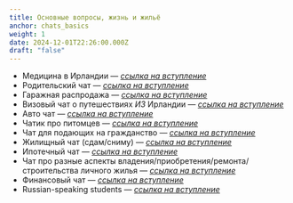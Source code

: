 ```yaml
---
title: Основные вопросы, жизнь и жильё
anchor: chats_basics
weight: 1
date: 2024-12-01T22:26:00.000Z
draft: "false"
---
```

* Медицина в Ирландии — *[ссылка на вступление](https://t.me/MedicineIE)*
* Родительский чат — *[ссылка на вступление](https://t.me/joinchat/AApSpA_SlHc-b2jKwpEBOA)*
* Гаражная распродажа — *[ссылка на вступление](https://t.me/garage_sale_ie)*
* Визовый чат о путешествиях *ИЗ* Ирландии — *[ссылка на вступление](https://t.me/valimizie)*
* Авто чат — *[ссылка на вступление](https://t.me/joinchat/ZFeJVBRJ2jM4NTk0)*
* Чатик про питомцев — *[ссылка на вступление](https://t.me/joinchat/YmB0SCunt64zZTdk)*
* Чат для подающих на гражданство — *[ссылка на вступление](https://t.me/+HTyFgrEzUGowMzhk)*
* Жилищный чат (сдам/сниму) — *[ссылка на вступление](https://t.me/irlnd_accommodation)*
* Ипотечный чат — *[ссылка на вступление](https://t.me/+DmhA-rRdFFU4NDI6)*
* Чат про разные аспекты владения/приобретения/ремонта/строительства личного жилья — *[ссылка на вступление](https://t.me/+qGw-LyvN2CRhNWM0)*
* Финансовый чат — *[ссылка на вступление](https://t.me/irlnd_finances)*
* Russian-speaking students — *[ссылка на вступление](https://t.me/+6lIM-3MLloZkZTky)*
